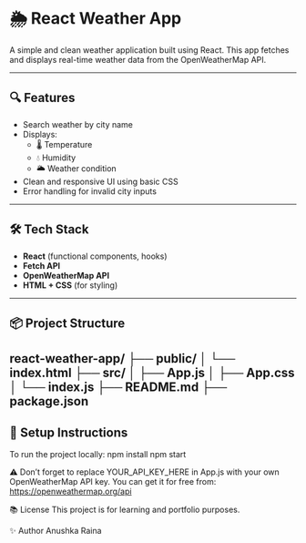# 🌦 React Weather App

A simple and clean weather application built using React. This app fetches and displays real-time weather data from the OpenWeatherMap API.

---

## 🔍 Features

- Search weather by city name
- Displays:
  - 🌡 Temperature
  - 💧 Humidity
  - 🌥 Weather condition
- Clean and responsive UI using basic CSS
- Error handling for invalid city inputs

---

## 🛠 Tech Stack

- **React** (functional components, hooks)
- **Fetch API**
- **OpenWeatherMap API**
- **HTML + CSS** (for styling)

---

## 📦 Project Structure

react-weather-app/
├── public/
│ └── index.html
├── src/
│ ├── App.js
│ ├── App.css
│ └── index.js
├── README.md
├── package.json
---

## 🚀 Setup Instructions

To run the project locally:
npm install
npm start

⚠️ Don’t forget to replace YOUR_API_KEY_HERE in App.js with your own OpenWeatherMap API key. You can get it for free from: https://openweathermap.org/api

📚 License
This project is for learning and portfolio purposes.

✨ Author
Anushka Raina
